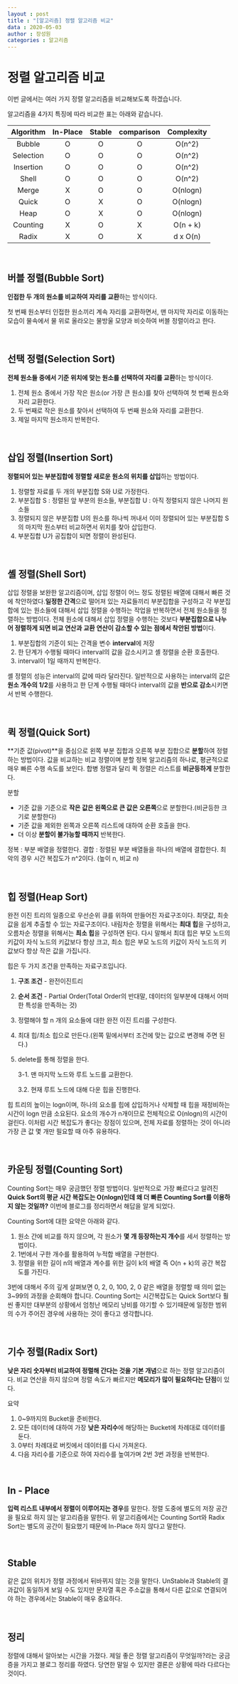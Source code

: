 ```yaml
---
layout : post
title : "[알고리즘] 정렬 알고리즘 비교"
data : 2020-05-03
author : 장성원
categories : 알고리즘
---
```


# 정렬 알고리즘 비교

이번 글에서는 여러 가지 정렬 알고리즘을 비교해보도록 하겠습니다.



알고리즘을 4가지 특징에 따라 비교한 표는 아래와 같습니다.

| Algorithm | In-Place | Stable | comparison | Complexity |
| :-------: | :------: | :----: | :--------: | :--------: |
|  Bubble   |    O     |   O    |     O      |   O(n^2)   |
| Selection |    O     |   O    |     O      |   O(n^2)   |
| Insertion |    O     |   O    |     O      |   O(n^2)   |
|   Shell   |    O     |   O    |     O      |   O(n^2)   |
|   Merge   |    X     |   O    |     O      |  O(nlogn)  |
|   Quick   |    O     |   X    |     O      |  O(nlogn)  |
|   Heap    |    O     |   X    |     O      |  O(nlogn)  |
| Counting  |    X     |   O    |     X      |  O(n + k)  |
|   Radix   |    X     |   O    |     X      |  d x O(n)  |

<br>

## 버블 정렬(Bubble Sort)

**인접한 두 개의 원소를 비교하여 자리를 교환**하는 방식이다.

첫 번째 원소부터 인접한 원소끼리 계속 자리를 교환하면서, 맨 마지막 자리로 이동하는 모습이 물속에서 물 위로 올라오는 물방울 모양과 비슷하여 버블 정렬이라고 한다.

<br>

## 선택 정렬(Selection Sort)

**전체 원소들 중에서 기준 위치에 맞는 원소를 선택하여 자리를 교환**하는 방식이다.

1. 전체 원소 중에서 가장 작은 원소(or 가장 큰 원소)를 찾아 선택하여 첫 번째 원소와 자리 교환한다.
2. 두 번째로 작은 원소를 찾아서 선택하여 두 번째 원소와 자리를 교환한다.
3. 제일 마지막 원소까지 반복한다.

<br>

## 삽입 정렬(Insertion Sort)

**정렬되어 있는 부분집합에 정렬할 새로운 원소의 위치를 삽입**하는 방법이다.

1. 정렬할 자료를 두 개의 부분집합 S와 U로 가정한다.
2. 부분집합 S : 정렬된 앞 부분의 원소들, 부분집합 U : 아직 정렬되지 않은 나머지 원소들
3. 정렬되지 않은 부분집합 U의 원소를 하나씩 꺼내서 이미 정렬되어 있는 부분집합 S의 마지막 원소부터 비교하면서 위치를 찾아 삽입한다.
4. 부분집합 U가 공집합이 되면 정렬이 완성된다.

<br>

## 셸 정렬(Shell Sort)

삽입 정렬을 보완한 알고리즘이며, 삽입 정렬이 어느 정도 정렬된 배열에 대해서 빠른 것에 착안하였다.**일정한 간격**으로 떨어져 있는 자료들끼리 부분집합을 구성하고 각 부분집합에 있는 원소들에 대해서 삽입 정렬을 수행하는 작업을 반복하면서 전체 원소들을 정렬하는 방법이다. 전체 원소에 대해서 삽입 정렬을 수행하는 것보다 **부분집합으로 나누어 정렬하게 되면 비교 연산과 교환 연산이 감소할 수 있는 점에서 착안된 방법**이다.

1. 부분집합의 기준이 되는 간격을 변수 **interval**에 저장
2. 한 단계가 수행될 때마다 interval의 값을 감소시키고 셸 정렬을 순환 호출한다.
3. interval이 1일 때까지 반복한다.

셸 정렬의 성능은 interval의 값에 따라 달라진다. 일반적으로 사용하는 interval의 값은 **원소 개수의 1/2**를 사용하고 한 단계 수행될 때마다 interval의 값을 **반으로 감소**시키면서 반복 수행한다.

<br>

## 퀵 정렬(Quick Sort)

**기준 값(pivot)**을 중심으로 왼쪽 부분 집합과 오른쪽 부분 집합으로 **분할**하여 정렬하는 방법이다.
값을 비교하는 비교 정렬이며 분할 정복 알고리즘의 하나로, 평균적으로 매우 빠른 수행 속도를 보인다.
합병 정렬과 달리 퀵 정렬은 리스트를 **비균등하게** 분할한다.

분할

- 기준 값을 기준으로 **작은 값은 왼쪽으로 큰 값은 오른쪽**으로 분할한다.(비균등한 크기로 분할한다)
- 기준 값을 제외한 왼쪽과 오른쪽 리스트에 대하여 순환 호출을 한다.
- 더 이상 **분할이 불가능할 때까지** 반복한다.

정복 : 부분 배열을 정렬한다.
결합 : 정렬된 부분 배열들을 하나의 배열에 결합한다.
최악의 경우 시간 복잡도가 n^2이다. (높이 n, 비교 n)

<br>

## 힙 정렬(Heap Sort)

완전 이진 트리의 일종으로 우선순위 큐를 위하여 만들어진 자료구조이다.
최댓값, 최솟값을 쉽게 추출할 수 있는 자료구조이다.
내림차순 정렬을 위해서는 **최대 힙**을 구성하고, 오름차순 정렬을 위해서는 **최소 힙**을 구성하면 된다. 다시 말해서 최대 힙은 부모 노드의 키값이 자식 노드의 키값보다 항상 크고, 최소 힙은 부모 노드의 키값이 자식 노드의 키값보다 항상 작은 값을 가집니다.

힙은 두 가지 조건을 만족하는 자료구조입니다.

1. **구조 조건** - 완전이진트리

2. **순서 조건** - Partial Order(Total Order의 반대말, 데이터의 일부분에 대해서 어떠한 특성을 만족하는 것)

   

1. 정렬해야 할 n 개의 요소들에 대한 완전 이진 트리를 구성한다. 

2. 최대 힙/최소 힙으로 만든다.(왼쪽 밑에서부터 조건에 맞는 값으로 변경해 주면 된다.)

3. delete를 통해 정렬을 한다.

   3-1. 맨 마지막 노드와 루트 노드를 교환한다.

   3.2. 현재 루트 노드에 대해 다운 힙을 진행한다.

힙 트리의 높이는 logn이며, 하나의 요소를 힙에 삽입하거나 삭제할 때 힙을 재정비하는 시간이 logn 만큼 소요된다. 요소의 개수가 n개이므로 전체적으로 O(nlogn)의 시간이 걸린다. 이처럼 시간 복잡도가 좋다는 장점이 있으며, 전체 자료를 정렬하는 것이 아니라 가장 큰 값 몇 개만 필요할 때 아주 유용하다.

<br>

## 카운팅 정렬(Counting Sort)

Counting Sort는 매우 궁금했던 정렬 방법이다. 일반적으로 가장 빠르다고 알려진 **Quick Sort의 평균 시간 복잡도는 O(nlogn)인데 왜 더 빠른 Counting Sort를 이용하지 않는 것일까?** 이번에 블로그를 정리하면서 해답을 알게 되었다.

Counting Sort에 대한 요약은 아래와 같다.

1. 원소 간에 비교를 하지 않으며, 각 원소가 **몇 개 등장하는지 개수**를 세서 정렬하는 방법이다.
2. 1번에서 구한 개수를 활용하여 누적합 배열을 구현한다.
3. 정렬을 위한 길이 n의 배열과 계수를 위한 길이 k의 배열 즉 O(n + k)의 공간 복잡도를 가진다.

3번에 대해서 주의 깊게 살펴보면  0, 2, 0, 100, 2, 0 같은 배열을 정렬할 때 의미 없는 3~99의 과정을 순회해야 합니다. Counting Sort는 시간복잡도는 Quick Sort보다 훨씬 좋지만 대부분의 상황에서 엄청난 메모리 낭비를 야기할 수 있기때문에 일정한 범위의 수가 주어진 경우에 사용하는 것이 좋다고 생각합니다.

<br>

## 기수 정렬(Radix Sort)

**낮은 자리 숫자부터 비교하여 정렬해 간다는 것을 기본 개념**으로 하는 정렬 알고리즘이다.
비교 연산을 하지 않으며 정렬 속도가 빠르지만 **메모리가 많이 필요하다는 단점**이 있다.

요약

1. 0~9까지의 Bucket을 준비한다.
2. 모든 데이터에 대하여 가장 **낮은 자리수**에 해당하는 Bucket에 차례대로 데이터를 둔다.
3. 0부터 차례대로 버킷에서 데이터를 다시 가져온다.
4. 다음 자리수를 기준으로 하여 자리수를 높여가며 2번 3번 과정을 반복한다.

<br>

## In - Place

**입력 리스트 내부에서 정렬이 이루어지는 경우**를 말한다. 정렬 도중에 별도의 저장 공간을 필요로 하지 않는 알고리즘을 말한다. 위 알고리즘에서는 Counting Sort와 Radix Sort는 별도의 공간이 필요했기 때문에 In-Place 하지 않다고 말한다.

<br>

## Stable 

같은 값의 위치가 정렬 과정에서 뒤바뀌지 않는 것을 말한다. UnStable과 Stable의 결과값이 동일하게 보일 수도 있지만 문자열 혹은 주소값을 통해서 다른 값으로 연결되어야 하는 경우에서는 Stable이 매우 중요하다.

<br>

## 정리

정렬에 대해서 알아보는 시간을 가졌다. 제일 좋은 정렬 알고리즘이 무엇일까?라는 궁금증을 가지고 블로그 정리를 하였다. 당연한 말일 수 있지만 결론은 상황에 따라 다르다는 것이다. 




